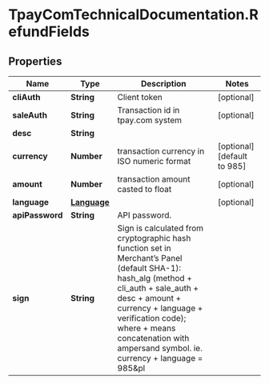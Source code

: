 # TpayComTechnicalDocumentation.RefundFields

## Properties

Name | Type | Description | Notes
------------ | ------------- | ------------- | -------------
**cliAuth** | **String** | Client token | [optional] 
**saleAuth** | **String** | Transaction id in tpay.com system | [optional] 
**desc** | **String** |  | 
**currency** | **Number** | transaction currency in ISO numeric format | [optional] [default to 985]
**amount** | **Number** | transaction amount casted to float | [optional] 
**language** | [**Language**](Language.md) |  | [optional] 
**apiPassword** | **String** | API password. | 
**sign** | **String** | Sign is calculated from cryptographic hash function set in Merchant’s Panel (default SHA-1): hash_alg (method + cli_auth + sale_auth + desc + amount + currency + language + verification code); where + means concatenation with ampersand symbol. ie. currency + language &#x3D; 985&amp;pl | 


